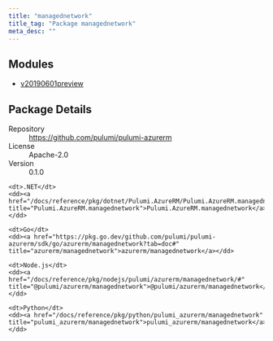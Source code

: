 ```yaml
---
title: "managednetwork"
title_tag: "Package managednetwork"
meta_desc: ""
---
```


<!-- WARNING: this file was generated by Pulumi Docs Generator. -->
<!-- Do not edit by hand unless you're certain you know what you are doing! -->



<h2 id="modules">Modules</h2>
<ul class="api">
    <li><a href="v20190601preview/" title="v20190601preview"><span class="symbol module"></span>v20190601preview</a></li>
</ul>

<h2 id="package-details">Package Details</h2>
<dl class="package-details">
	<dt>Repository</dt>
	<dd><a href="https://github.com/pulumi/pulumi-azurerm">https://github.com/pulumi/pulumi-azurerm</a></dd>
	<dt>License</dt>
	<dd>Apache-2.0</dd>
	<dt>Version</dt>
	<dd>0.1.0</dd>
</dl>



<dl class="tabular">

    <dt>.NET</dt>
    <dd><a href="/docs/reference/pkg/dotnet/Pulumi.AzureRM/Pulumi.AzureRM.managednetwork.html" title="Pulumi.AzureRM.managednetwork">Pulumi.AzureRM.managednetwork</a></dd>

    <dt>Go</dt>
    <dd><a href="https://pkg.go.dev/github.com/pulumi/pulumi-azurerm/sdk/go/azurerm/managednetwork?tab=doc#" title="azurerm/managednetwork">azurerm/managednetwork</a></dd>

    <dt>Node.js</dt>
    <dd><a href="/docs/reference/pkg/nodejs/pulumi/azurerm/managednetwork/#" title="@pulumi/azurerm/managednetwork">@pulumi/azurerm/managednetwork</a></dd>

    <dt>Python</dt>
    <dd><a href="/docs/reference/pkg/python/pulumi_azurerm/managednetwork" title="pulumi_azurerm/managednetwork">pulumi_azurerm/managednetwork</a></dd>

</dl>


